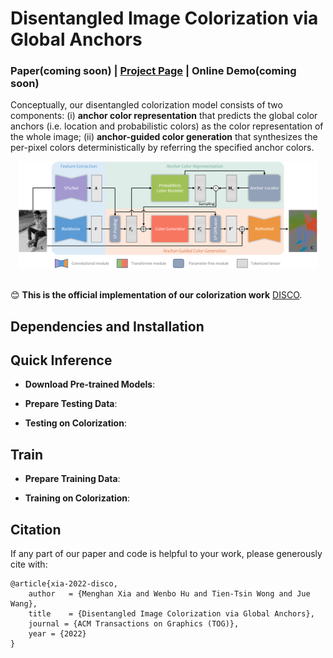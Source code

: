 # Disentangled Image Colorization via Global Anchors

### Paper(coming soon) | [Project Page](https://menghanxia.github.io/projects/disco.html) | Online Demo(coming soon)

Conceptually, our disentangled colorization model consists of two components: (i) **anchor color representation** that predicts the global color anchors (i.e. location and probabilistic colors) as the color representation of the whole image; (ii) **anchor-guided color generation** that synthesizes the per-pixel colors deterministically by referring the specified anchor colors.

<div align="center">
	<img src="asserts/network.png" width="95%">
</div>

<br>

:blush: **This is the official implementation of our colorization work** [DISCO](https://menghanxia.github.io/projects/disco.html).

## Dependencies and Installation


## Quick Inference

- **Download Pre-trained Models**:

- **Prepare Testing Data**:

- **Testing on Colorization**:


## Train

- **Prepare Training Data**:

- **Training on Colorization**:


## Citation
If any part of our paper and code is helpful to your work, please generously cite with:
```
@article{xia-2022-disco,
	author   = {Menghan Xia and Wenbo Hu and Tien-Tsin Wong and Jue Wang},
	title    = {Disentangled Image Colorization via Global Anchors},
	journal = {ACM Transactions on Graphics (TOG)},
	year = {2022}
}
```